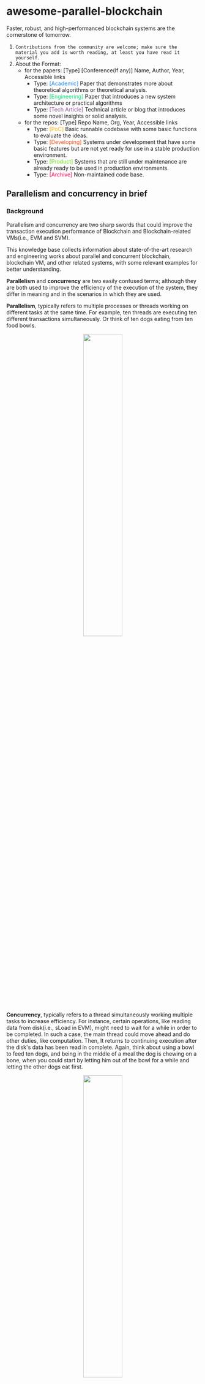 # awesome-parallel-blockchain
Faster, robust, and high-performanced blockchain systems are the cornerstone of tomorrow.

1. `Contributions from the community are welcome; make sure the material you add is worth reading, at least you have read it yourself.`
2. About the Format:
    - for the papers: [Type] [Conference(If any)] Name, Author, Year, Accessible links
        - Type: <font color=#1E88E5>[Academic]</font> Paper that demonstrates more about theoretical algorithms or theoretical analysis.
        - Type: <font color=#00E676>[Engineering]</font> Paper that introduces a new system architecture or practical algorithms
        - Type: <font color=#915099>[Tech Article]</font> Technical article or blog that introduces some novel insights or solid analysis.
    - for the repos: [Type] Repo Name, Org, Year, Accessible links
        - Type: <font color=#FFB300>[PoC]</font> Basic runnable codebase with some basic functions to evaluate the ideas. 
        - Type: <font color=#F4511E>[Developing]</font> Systems under development that have some basic features but are not yet ready for use in a stable production environment.
        - Type: <font color=#64DD17>[Product]</font> Systems that are still under maintenance are already ready to be used in production environments.
        - Type: <font color=#F50057>[Archive]</font> Non-maintained code base.


## Parallelism and concurrency in brief
### Background
Parallelism and concurrency are two sharp swords that could improve the transaction execution performance of Blockchain and Blockchain-related VMs(i.e., EVM and SVM). 

This knowledge base collects information about state-of-the-art research and engineering works about parallel and concurrent blockchain, blockchain VM, and other related systems, with some relevant examples for better understanding.

**Parallelism** and **concurrency** are two easily confused terms; although they are both used to improve the efficiency of the execution of the system, they differ in meaning and in the scenarios in which they are used.

**Parallelism**, typically refers to multiple processes or threads working on different tasks at the same time. For example, ten threads are executing ten different transactions simultaneously. Or think of ten dogs eating from ten food bowls.

<div align="center"><img src="img/misc/parallel_dogs.png" width="45%">
</div>

**Concurrency**, typically refers to a thread simultaneously working multiple tasks to increase efficiency. For instance, certain operations, like reading data from disk(i.e., sLoad in EVM), might need to wait for a while in order to be completed. In such a case, the main thread could move ahead and do other duties, like computation. Then, It returns to continuing execution after the disk's data has been read in complete. Again, think about using a bowl to feed ten dogs, and being in the middle of a meal the dog is chewing on a bone, when you could start by letting him out of the bowl for a while and letting the other dogs eat first.
<div align="center"><img src="img/misc/concurrent_dogs.png" width="45%">
</div>

For further reading: [Difference between Concurrency and Parallelism](https://www.geeksforgeeks.org/difference-between-concurrency-and-parallelism/)

### Core challenges

In general, the core challenge of adopting a parallel or concurrent method is the data race problem, read-write conflict, or data hazard problem. All these terms describe the same issue: different threads or operations are trying to read and modify the same data at the same time. 

Consider a transfer scenario on Ethereum where Alice and Bob both want to transfer 10 ETH to Carl at the same time. Suppose Carl's initial balance is 100 ETH. After these two transactions are completed, Carl's balance should be 120 ETH. Let's consider a fully concurrent scenario where Alice's and Bob's transactions start executing at the same time. The initial balance of Carl that their transactions read would be 100 ETH (see the error?). Eventually, they will update Carl's balance as 110 ETH.

To resolve a data race issue, there are usually three ways:
- Protecting competing data by adding **locks**,
- **Scheduling module** to avoid conflicts,
- **Optimistic approach** that doesn't worry about conflicts but **rolls back** transactions after encountering the conflict issue.

So how do we implement these solutions in the blockchain world? Let's dig in!

### Case Study: Parallel/Concurrent EVM

In the current EVM architecture, the most fine-grained read and write operators are **[sload](https://github.com/ethereum/go-ethereum/blob/81fd1b3cf9c4c4c9f0e06f8bdcbaa8b29c81b052/core/vm/instructions.go#L515-L521)** and **[sstore](https://github.com/ethereum/go-ethereum/blob/81fd1b3cf9c4c4c9f0e06f8bdcbaa8b29c81b052/core/vm/instructions.go#L523-L531)**, which read and write data from the state trie, respectively. So the easiest entry point is how to make sure that different threads don't conflict on these two operators. In fact, there is a special kind of transaction in Ethereum that includes a special structure named [Access list](https://eips.ethereum.org/EIPS/eip-2930), which allows transactions carrying storage addresses that it will read and modify. Therefore, this is a good entry point for implementing scheduling-based concurrent methods.

In terms of system implementations, there are three general forms of Parallel/Concurrent EVM.

1. Multi-threads with one EVM instance.
2. Multi-threads with multi-EVM instances on one node.
3. Multi-threads with multi-EVM instances on multi-nodes (basically, this is system-level sharding).

So, what makes Parallism/concurrency on blockchain different than in the database system?
1. **Unreliable Timestmap** which makes timestamp-based concurrency methods hard to deploy in the blockchain world.
2. **Absolute determinism** on a blockchain system to ensure that transactions are re-executed between different validators is the same.
3. The ultimate goal of validator is higher earnings, not faster executing transactions.

What do we need?
1. System-level consensus is required, and faster execution will bring higher returns.
2. **Multivariate scheduling algorithms** that, given a block limit, capture more revenue while being able to complete the execution faster.
3. More fine-grained data operations, including **opcode-level data locks**, in-memory cache layers, etc.

## Parallelism and Concurrency in Blockchain

### Research Papers
- <font color=#1E88E5>[Academic][TPDS]</font> PaVM: A Parallel Virtual Machine for Smart Contract Execution and Validation, 2023, [[Paper]](https://ieeexplore.ieee.org/document/10323104)
- <font color=#1E88E5>[Academic]</font> Parallel and Asynchronous Smart Contract Execution, 2021, [[Paper]](https://ieeexplore.ieee.org/document/9477197)
- <font color=#1E88E5>[Academic][SIGPLAN]</font> Practical smart contract sharding with ownership and commutativity analysis, 2021, [[Paper]](https://dl.acm.org/doi/pdf/10.1145/3453483.3454112)
- <font color=#1E88E5>[Academic][VLDB]</font> SlimChain: scaling blockchain transactions through off-chain storage and parallel processing, 2021, [[Paper]](https://dl.acm.org/doi/abs/10.14778/3476249.3476283)
- <font color=#1E88E5>[Academic][DASFAA]</font> PEEP: A Parallel Execution Engine for Permissioned Blockchain Systems, 2021, [[Paper]](https://link.springer.com/chapter/10.1007/978-3-030-73200-4_24)
- <font color=#1E88E5>[Academic][SIGMOD]</font> A Transactional Perspective on Execute-order-validate Blockchains, 2020, [[Paper]](https://dl.acm.org/doi/10.1145/3318464.3389693)
- <font color=#1E88E5>[Academic]</font> An Empirical Study of Speculative Concurrency in Ethereum Smart Contracts, 2019, [[Paper]](https://arxiv.org/pdf/1901.01376.pdf)
- <font color=#1E88E5>[Academic][PDP]</font> An efficient framework for optimistic concurrent execution of smart contracts, 2019, [[Paper]](https://ieeexplore.ieee.org/document/8671637)
- <font color=#1E88E5>[Academic]</font> FastFabric: Scaling hyperledger fabric to 20000 transactions per second, 2019, [[Paper]](https://ieeexplore.ieee.org/document/8751452)
- <font color=#1E88E5>[Academic][SIGMOD]</font> Blurring the Lines between Blockchains and Database Systems: the Case of Hyperledger Fabric, 2019, [[Paper]](https://dl.acm.org/doi/10.1145/3299869.3319883)
- <font color=#1E88E5>[Academic][ICDCS]</font> Parblockchain: Leveraging transaction parallelism in permissioned blockchain systems, 2019, [[Paper]](https://www.computer.org/csdl/proceedings-article/icdcs/2019/251900b337/1ezRUMDrfMc)
- <font color=#1E88E5>[Academic][PODC]</font> Adding Concurrency to Smart Contracts, 2017, [[Paper]](https://doi.org/10.1145/3087801.3087835)
- <font color=#00E676>[Engineering]</font> Block-STM: Scaling Blockchain Execution by Turning Ordering Curse to a Performance Blessing, **Aptos**, 2022, [[Paper]](https://arxiv.org/abs/2203.06871), [[Video]](https://www.youtube.com/watch?v=fK_V9Z1q10U)

### Engineering Repos
- <font color=#FFB300>[PoC]</font> Parallel-go-ethereum, **ABCDELabs**, 2022, [[Codebase]](https://github.com/ABCDELabs/parallel-go-ethereum)
- <font color=#F4511E>[Developing]</font> Evmone-compiler, **MegaETH**, 2023, [[Codebase]](https://github.com/megaeth-labs/evmone-compiler)

### Other Materials
- <font color=#FFB300>[Blog]</font> Speeding up the EVM (part 1), Flashbots, 2022, [[Blog](https://writings.flashbots.net/speeding-up-evm-part-1)]



## Parallelism and Concurrency in DBMS
In the context of database management systems (DBMS), parallelism refers to the capability that a single query can be executed by utilizing multiple CPU and IO resources. The typical technical challenges of parallel query execution include parallel operator implementation, parallel query optimization, load balancing, etc.   

On the other hand, concurrency in DBMS refers to the process that executes multiple transactions simultaneously without conflicting with each other. 

### Research Papers
- <font color=#1E88E5>[Academic]</font> On Optimistic Methods for Concurrency Control, 1981, [[Paper]](https://www.eecs.harvard.edu/~htk/publication/1981-tods-kung-robinson.pdf)
- <font color=#1E88E5>[Academic]</font> Scheduling problems in parallel query optimization, 1995, [[Paper]](https://dl.acm.org/doi/pdf/10.1145/212433.212471)
- <font color=#1E88E5>[Academic]</font> Efficient and accurate cost models for parallel query optimization, 1996, [[Paper]](https://dl.acm.org/doi/pdf/10.1145/237661.237707)
- <font color=#1E88E5>[Academic]</font> Parallelizing query optimization, 2008, [[Paper]](http://www.vldb.org/pvldb/vol1/1453882.pdf)
- <font color=#1E88E5>[Academic]</font> Flow algorithms for parallel query optimization, 2008, [[Paper]](https://ieeexplore.ieee.org/iel5/4492792/4497384/04497484.pdf?casa_token=HMsG6W9-6DgAAAAA:pSTUpQDjcZj6cTrk-KuaCI2U8drRyp9ExlMNA_nYRvdkjMTICoLs3qVu6p4fe2Hsikfdb8SCN5A)
- <font color=#1E88E5>[Academic]</font> Query optimization for massively parallel data processing, 2011, [[Paper]](https://dl.acm.org/doi/pdf/10.1145/2038916.2038928?casa_token=1w8xkLfre-EAAAAA:nnTDmTDFPM5LDd9vO4z3jDP0VZM8Benf_NOhPBGD7h_wPr4KxY640w_Tj6XCC6oHV7PormnT0aEtJFE)
- <font color=#1E88E5>[Academic]</font> Communication steps for parallel query processing, 2017, [[Paper]](https://dl.acm.org/doi/pdf/10.1145/3125644)
- <font color=#1E88E5>[Academic]</font> Principles and realization strategies of multilevel transaction management, 1991, [[Paper]](https://dl.acm.org/doi/pdf/10.1145/103140.103145)
- <font color=#1E88E5>[Academic]</font> Concurrency control in distributed database systems, 1981, [[Paper]](https://dl.acm.org/doi/pdf/10.1145/356842.356846)
- <font color=#1E88E5>[Academic]</font> The log-structured merge-tree (LSM-tree), 1996, [[Paper]](https://www.inf.ufpr.br/eduardo/ensino/ci763/papers/lsmtree.pdf)
- <font color=#1E88E5>[Academic]</font> An evaluation of distributed concurrency control, 2017, [[Paper]](https://dl.acm.org/doi/pdf/10.14778/3055540.3055548)


### Engineering Repos
- <font color=#F4511E>[Developing]</font> lotusdb, a GO implementation of LSM-tree and key-value store, 2023, [[Codebase]](https://github.com/lotusdblabs/lotusdb)
- <font color=#F4511E>[Developing]</font> Presto, a distributed SQL query engine, 2023, [[Codebase]](https://github.com/prestodb/presto)


### Other Materials
- <font color=#915099>[Tech Article]</font> Concurrency Control in PostgreSQL, PostgreSQL, [[Doc link]](https://www.postgresql.org/docs/current/transaction-iso.html)
- <font color=#915099>[Tech Article]</font> Using Parallel Execution, Oracle, [[Doc link]](https://docs.oracle.com/en/database/oracle/oracle-database/19/vldbg/using-parallel.html#GUID-3E2AE088-2505-465E-A8B2-AC38813EA355)

## Parallelism and Concurrency in OS

### Research Papers
### Engineering Repos
### Other Materials

## Appendix
